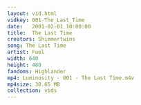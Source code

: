 ```yaml
---
layout: vid.html
vidkey: 001-The_Last_Time
date:   2001-02-01 10:00:00
title:  The Last Time
creators: Shimmertwins
song: The Last Time
artist: Fuel
width: 640
height: 480
fandoms: Highlander
mp4: Luminosity - 001 - The Last Time.m4v
mp4size: 30.65 MB
collection: vids
---
```


  <div>
  
  </div>
  